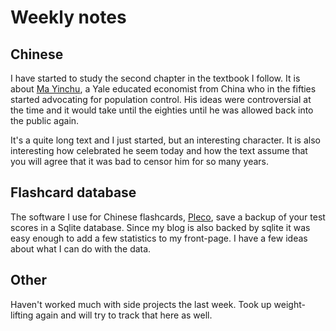 # Weekly notes

## Chinese
I have started to study the second chapter in the textbook I follow. It is about [Ma Yinchu](https://en.wikipedia.org/wiki/Ma_Yinchu), a Yale educated economist from China who in the fifties started advocating for population control. His ideas were controversial at the time and it would take until the eighties until he was allowed back into the public again.

It's a quite long text and I just started, but an interesting character. It is also interesting how celebrated he seem today and how the text assume that you will agree that it was bad to censor him for so many years.

## Flashcard database
The software I use for Chinese flashcards, [Pleco](https://www.pleco.com/), save a backup of your test scores in a Sqlite database. Since my blog is also backed by sqlite it was easy enough to add a few statistics to my front-page. I have a few ideas about what I can do with the data.

## Other
Haven't worked much with side projects the last week. Took up weight-lifting again and will try to track that here as well.